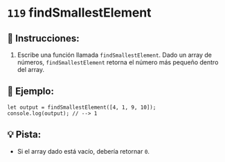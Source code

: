 # `119` findSmallestElement

## 📝 Instrucciones:

1. Escribe una función llamada `findSmallestElement`. Dado un array de números, `findSmallestElement` retorna el número más pequeño dentro del array.

## 📎 Ejemplo:

```Js
let output = findSmallestElement([4, 1, 9, 10]);
console.log(output); // --> 1
```

## 💡 Pista:

+ Si el array dado está vacío, debería retornar `0`.
